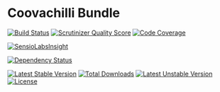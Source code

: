 Coovachilli Bundle
=======================

[![Build Status](https://travis-ci.org/Spomky-Labs/SpomkyCoovachilliBundle.png?branch=master)](https://travis-ci.org/Spomky-Labs/SpomkyCoovachilliBundle)
[![Scrutinizer Quality Score](https://scrutinizer-ci.com/g/Spomky-Labs/SpomkyCoovachilliBundle/badges/quality-score.png?s=2327a1a7565b6bf2e9e892e69755cc029bd93a04)](https://scrutinizer-ci.com/g/Spomky-Labs/SpomkyCoovachilliBundle/)
[![Code Coverage](https://scrutinizer-ci.com/g/Spomky-Labs/SpomkyCoovachilliBundle/badges/coverage.png?s=defc2ac736d5b8ed27609f9dee4146b64e1a3a81)](https://scrutinizer-ci.com/g/Spomky-Labs/SpomkyCoovachilliBundle/)

[![SensioLabsInsight](https://insight.sensiolabs.com/projects/b78055d1-dcb2-465b-a5e2-86b6dc7e163c/big.png)](https://insight.sensiolabs.com/projects/b78055d1-dcb2-465b-a5e2-86b6dc7e163c)

[![Dependency Status](https://www.versioneye.com/user/projects/530b13a8ec1375e93b00000d/badge.png)](https://www.versioneye.com/user/projects/530b13a8ec1375e93b00000d)

[![Latest Stable Version](https://poser.pugx.org/spomky-labs/coovachilli-bundle/v/stable.png)](https://packagist.org/packages/spomky-labs/coovachilli-bundle) [![Total Downloads](https://poser.pugx.org/spomky-labs/coovachilli-bundle/downloads.png)](https://packagist.org/packages/spomky-labs/coovachilli-bundle) [![Latest Unstable Version](https://poser.pugx.org/spomky-labs/coovachilli-bundle/v/unstable.png)](https://packagist.org/packages/spomky-labs/coovachilli-bundle) [![License](https://poser.pugx.org/spomky-labs/coovachilli-bundle/license.png)](https://packagist.org/packages/spomky-labs/coovachilli-bundle)